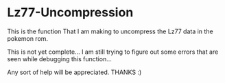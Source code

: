# Lz77-Uncompression
This is the function That I am making to uncompress the Lz77 data in the pokemon rom.

This is not yet complete...
I am still trying to figure out some errors that are seen while debugging this function...

Any sort of help will be appreciated. 
THANKS :)

